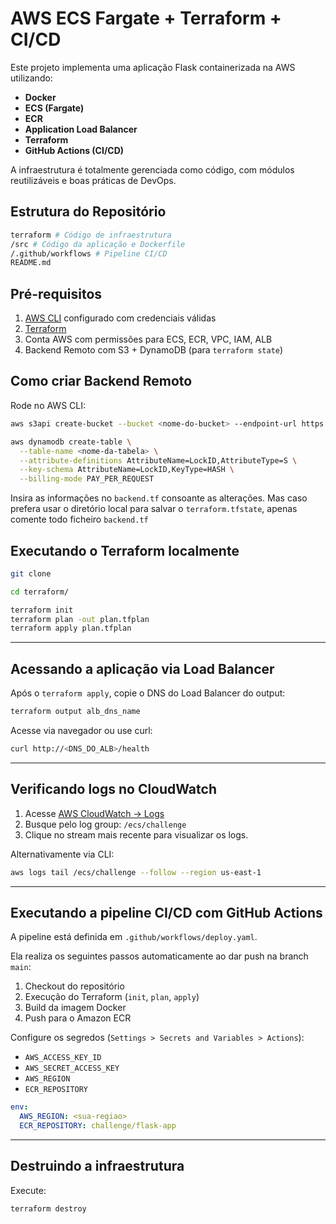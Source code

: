 # AWS ECS Fargate + Terraform + CI/CD

Este projeto implementa uma aplicação Flask containerizada na AWS utilizando:
- **Docker**
- **ECS (Fargate)**
- **ECR**
- **Application Load Balancer**
- **Terraform**
- **GitHub Actions (CI/CD)**

A infraestrutura é totalmente gerenciada como código, com módulos reutilizáveis e boas práticas de DevOps.

## Estrutura do Repositório

```bash
terraform # Código de infraestrutura
/src # Código da aplicação e Dockerfile
/.github/workflows # Pipeline CI/CD
README.md
```

## Pré-requisitos

1. [AWS CLI](https://docs.aws.amazon.com/cli/latest/userguide/install-cliv2.html) configurado com credenciais válidas
2. [Terraform](https://developer.hashicorp.com/terraform/downloads)
3. Conta AWS com permissões para ECS, ECR, VPC, IAM, ALB
4. Backend Remoto com S3 + DynamoDB (para `terraform state`)

## Como criar Backend Remoto
Rode no AWS CLI: 

```bash
aws s3api create-bucket --bucket <nome-do-bucket> --endpoint-url https://s3.amazonaws.com
```

```bash
aws dynamodb create-table \
  --table-name <nome-da-tabela> \
  --attribute-definitions AttributeName=LockID,AttributeType=S \
  --key-schema AttributeName=LockID,KeyType=HASH \
  --billing-mode PAY_PER_REQUEST
```

Insira as informações no `backend.tf` consoante as alterações. Mas caso prefera usar o diretório local para salvar o `terraform.tfstate`, apenas comente todo ficheiro `backend.tf`

## Executando o Terraform localmente

```bash
git clone 
```

```bash
cd terraform/
```

```bash
terraform init
terraform plan -out plan.tfplan
terraform apply plan.tfplan
```
---

## Acessando a aplicação via Load Balancer

Após o `terraform apply`, copie o DNS do Load Balancer do output:

```bash
terraform output alb_dns_name
```

Acesse via navegador ou use curl:

```bash
curl http://<DNS_DO_ALB>/health
```
---

## Verificando logs no CloudWatch

1. Acesse [AWS CloudWatch → Logs](https://console.aws.amazon.com/cloudwatch/home#logs:)
2. Busque pelo log group: `/ecs/challenge`
3. Clique no stream mais recente para visualizar os logs.

Alternativamente via CLI:

```bash
aws logs tail /ecs/challenge --follow --region us-east-1
```
---

## Executando a pipeline CI/CD com GitHub Actions

A pipeline está definida em `.github/workflows/deploy.yaml`.

Ela realiza os seguintes passos automaticamente ao dar push na branch `main`:

1. Checkout do repositório
2. Execução do Terraform (`init`, `plan`, `apply`)
3. Build da imagem Docker
4. Push para o Amazon ECR

Configure os segredos (`Settings > Secrets and Variables > Actions`):

- `AWS_ACCESS_KEY_ID`
- `AWS_SECRET_ACCESS_KEY`
- `AWS_REGION`
- `ECR_REPOSITORY`

```yaml
env:
  AWS_REGION: <sua-regiao>
  ECR_REPOSITORY: challenge/flask-app
```
---

## Destruindo a infraestrutura

Execute:

```bash
terraform destroy
```